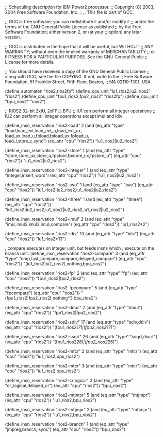 ;; Scheduling description for IBM Power2 processor.
;;   Copyright (C) 2003, 2004 Free Software Foundation, Inc.
;;
;; This file is part of GCC.

;; GCC is free software; you can redistribute it and/or modify it
;; under the terms of the GNU General Public License as published
;; by the Free Software Foundation; either version 2, or (at your
;; option) any later version.

;; GCC is distributed in the hope that it will be useful, but WITHOUT
;; ANY WARRANTY; without even the implied warranty of MERCHANTABILITY
;; or FITNESS FOR A PARTICULAR PURPOSE.  See the GNU General Public
;; License for more details.

;; You should have received a copy of the GNU General Public License
;; along with GCC; see the file COPYING.  If not, write to the
;; Free Software Foundation, 51 Franklin Street, Fifth Floor, Boston,
;; MA 02110-1301, USA.

(define_automaton "rios2,rios2fp")
(define_cpu_unit "iu1_rios2,iu2_rios2" "rios2")
(define_cpu_unit "fpu1_rios2,fpu2_rios2" "rios2fp")
(define_cpu_unit "bpu_rios2" "rios2")

;; RIOS2 32-bit 2xIU, 2xFPU, BPU
;; IU1 can perform all integer operations
;; IU2 can perform all integer operations except imul and idiv

(define_insn_reservation "rios2-load" 2
  (and (eq_attr "type" "load,load_ext,load_ext_u,load_ext_ux,\
		        load_ux,load_u,fpload,fpload_ux,fpload_u,\
			load_l,store_c,sync")
       (eq_attr "cpu" "rios2"))
  "iu1_rios2|iu2_rios2")

(define_insn_reservation "rios2-store" 1
  (and (eq_attr "type" "store,store_ux,store_u,fpstore,fpstore_ux,fpstore_u")
       (eq_attr "cpu" "rios2"))
  "iu1_rios2|iu2_rios2")

(define_insn_reservation "rios2-integer" 1
  (and (eq_attr "type" "integer,insert_word")
       (eq_attr "cpu" "rios2"))
  "iu1_rios2|iu2_rios2")

(define_insn_reservation "rios2-two" 1
  (and (eq_attr "type" "two")
       (eq_attr "cpu" "rios2"))
  "iu1_rios2|iu2_rios2,iu1_rios2|iu2_rios2")

(define_insn_reservation "rios2-three" 1
  (and (eq_attr "type" "three")
       (eq_attr "cpu" "rios2"))
  "iu1_rios2|iu2_rios2,iu1_rios2|iu2_rios2,iu1_rios2|iu2_rios2")

(define_insn_reservation "rios2-imul" 2
  (and (eq_attr "type" "imul,imul2,imul3,imul_compare")
       (eq_attr "cpu" "rios2"))
  "iu1_rios2*2")

(define_insn_reservation "rios2-idiv" 13
  (and (eq_attr "type" "idiv")
       (eq_attr "cpu" "rios2"))
  "iu1_rios2*13")

; compare executes on integer unit, but feeds insns which
; execute on the branch unit.
(define_insn_reservation "rios2-compare" 3
  (and (eq_attr "type" "cmp,fast_compare,compare,delayed_compare")
       (eq_attr "cpu" "rios2"))
  "(iu1_rios2|iu2_rios2),nothing,bpu_rios2")

(define_insn_reservation "rios2-fp" 2
  (and (eq_attr "type" "fp")
       (eq_attr "cpu" "rios2"))
  "fpu1_rios2|fpu2_rios2")

(define_insn_reservation "rios2-fpcompare" 5
  (and (eq_attr "type" "fpcompare")
       (eq_attr "cpu" "rios2"))
  "(fpu1_rios2|fpu2_rios2),nothing*3,bpu_rios2")

(define_insn_reservation "rios2-dmul" 2
  (and (eq_attr "type" "dmul")
       (eq_attr "cpu" "rios2"))
  "fpu1_rios2|fpu2_rios2")

(define_insn_reservation "rios2-sdiv" 17
  (and (eq_attr "type" "sdiv,ddiv")
       (eq_attr "cpu" "rios2"))
  "(fpu1_rios2*17)|(fpu2_rios2*17)")

(define_insn_reservation "rios2-ssqrt" 26
  (and (eq_attr "type" "ssqrt,dsqrt")
       (eq_attr "cpu" "rios2"))
  "(fpu1_rios2*26)|(fpu2_rios2*26)")

(define_insn_reservation "rios2-mfcr" 2
  (and (eq_attr "type" "mfcr")
       (eq_attr "cpu" "rios2"))
  "iu1_rios2,bpu_rios2")

(define_insn_reservation "rios2-mtcr" 3
  (and (eq_attr "type" "mtcr")
       (eq_attr "cpu" "rios2"))
  "iu1_rios2,bpu_rios2")

(define_insn_reservation "rios2-crlogical" 3
  (and (eq_attr "type" "cr_logical,delayed_cr")
       (eq_attr "cpu" "rios2"))
  "bpu_rios2")

(define_insn_reservation "rios2-mtjmpr" 5
  (and (eq_attr "type" "mtjmpr")
       (eq_attr "cpu" "rios2"))
  "iu1_rios2,bpu_rios2")

(define_insn_reservation "rios2-mfjmpr" 2
  (and (eq_attr "type" "mfjmpr")
       (eq_attr "cpu" "rios2"))
  "iu1_rios2,bpu_rios2")

(define_insn_reservation "rios2-branch" 1
  (and (eq_attr "type" "jmpreg,branch,isync")
       (eq_attr "cpu" "rios2"))
  "bpu_rios2")

